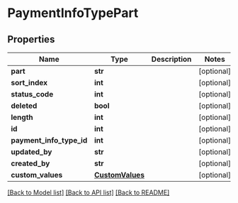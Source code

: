 # PaymentInfoTypePart

## Properties
Name | Type | Description | Notes
------------ | ------------- | ------------- | -------------
**part** | **str** |  | [optional] 
**sort_index** | **int** |  | [optional] 
**status_code** | **int** |  | [optional] 
**deleted** | **bool** |  | [optional] 
**length** | **int** |  | [optional] 
**id** | **int** |  | [optional] 
**payment_info_type_id** | **int** |  | [optional] 
**updated_by** | **str** |  | [optional] 
**created_by** | **str** |  | [optional] 
**custom_values** | [**CustomValues**](CustomValues.md) |  | [optional] 

[[Back to Model list]](../README.md#documentation-for-models) [[Back to API list]](../README.md#documentation-for-api-endpoints) [[Back to README]](../README.md)

